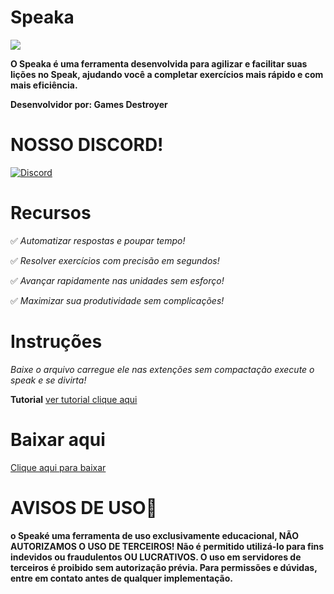 # Speaka 
 <a href="#"><img src="https://komarev.com/ghpvc/?username=tskbrasil&style=for-the-badge&label=Views:&color=ff69b4"/></a>

**O Speaka é uma ferramenta desenvolvida para agilizar e facilitar suas lições no Speak, ajudando você a completar exercícios mais rápido e com mais eficiência.**

**Desenvolvidor por: Games Destroyer**
# NOSSO DISCORD!
[![Discord](https://img.shields.io/badge/Discord-Join%20Us-7289DA?style=for-the-badge&logo=discord&logoColor=white)](https://discord.gg/gamesdest)

# Recursos
✅ _Automatizar respostas e poupar tempo!_

✅ _Resolver exercícios com precisão em segundos!_

✅ _Avançar rapidamente nas unidades sem esforço!_

✅ _Maximizar sua produtividade sem complicações!_


# Instruções
*Baixe o arquivo carregue ele nas extenções sem compactação execute o speak e se divirta!*

**Tutorial**
[ver tutorial clique aqui](https://files.fm/f/qm3auk6gm8)
  
 
# Baixar aqui
[Clique aqui para baixar](https://cdn.discordapp.com/attachments/1336856192261029899/1342319432097075252/speaka-ext.zip?ex=67b933e3&is=67b7e263&hm=96461873011f9eb5d721b2c47fe1b0b7d2d3369bc2680a26492cea4d46caea16&)

# AVISOS DE USO📖
**o Speaké uma ferramenta de uso exclusivamente educacional, NÃO AUTORIZAMOS O USO DE TERCEIROS!
Não é permitido utilizá-lo para fins indevidos ou fraudulentos OU LUCRATIVOS.
O uso em servidores de terceiros é proibido sem autorização prévia.
 Para permissões e dúvidas, entre em contato antes de qualquer implementação.**


